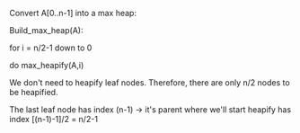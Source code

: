 Convert A[0..n-1] into a max heap:

Build_max_heap(A):

for i = n/2-1 down to 0

do max_heapify(A,i)

We don't need to heapify leaf nodes. Therefore, there are only n/2 nodes to be heapified.

The last leaf node has index (n-1) -> it's parent where we'll start heapify has index [(n-1)-1]/2 = n/2-1

